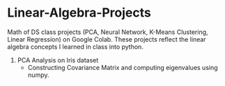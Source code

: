 # Linear-Algebra-Projects
Math of DS class projects (PCA, Neural Network, K-Means Clustering, Linear Regression) on Google Colab. These projects reflect the linear algebra concepts I learned in class into python. 

1. PCA Analysis on Iris dataset
   - Constructing Covariance Matrix and computing eigenvalues using numpy. 
